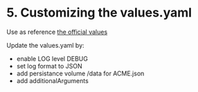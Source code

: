 # 5. Customizing the values.yaml 

Use as reference [the official values](https://github.com/traefik/traefik-helm-chart/blob/master/traefik/values.yaml)

Update the values.yaml by: 
- enable LOG level DEBUG
- set log format to JSON
- add persistance volume /data for ACME.json
- add additionalArguments 
